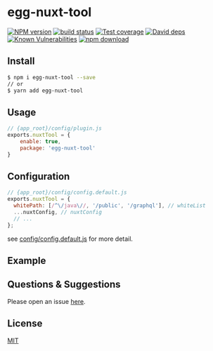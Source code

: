 # egg-nuxt-tool

[![NPM version][npm-image]][npm-url]
[![build status][travis-image]][travis-url]
[![Test coverage][codecov-image]][codecov-url]
[![David deps][david-image]][david-url]
[![Known Vulnerabilities][snyk-image]][snyk-url]
[![npm download][download-image]][download-url]

[npm-image]: https://img.shields.io/npm/v/egg-nuxt-tool.svg?style=flat-square
[npm-url]: https://npmjs.org/package/egg-nuxt-tool
[travis-image]: https://travis-ci.org/saqqdy/egg-nuxt-tool.svg?branch=master
[travis-url]: https://travis-ci.org/saqqdy/egg-nuxt-tool
[codecov-image]: https://img.shields.io/codecov/c/github/saqqdy/egg-nuxt-tool.svg?style=flat-square
[codecov-url]: https://codecov.io/github/saqqdy/egg-nuxt-tool?branch=master
[david-image]: https://img.shields.io/david/saqqdy/egg-nuxt-tool.svg?style=flat-square
[david-url]: https://david-dm.org/saqqdy/egg-nuxt-tool
[snyk-image]: https://snyk.io/test/npm/egg-nuxt-tool/badge.svg?style=flat-square
[snyk-url]: https://snyk.io/test/npm/egg-nuxt-tool
[download-image]: https://img.shields.io/npm/dm/egg-nuxt-tool.svg?style=flat-square
[download-url]: https://npmjs.org/package/egg-nuxt-tool

<!--
Description here.
-->

## Install

```bash
$ npm i egg-nuxt-tool --save
// or
$ yarn add egg-nuxt-tool
```

## Usage

```js
// {app_root}/config/plugin.js
exports.nuxtTool = {
	enable: true,
	package: 'egg-nuxt-tool'
}
```

## Configuration

```js
// {app_root}/config/config.default.js
exports.nuxtTool = {
  whitePath: [/^\/java\//, '/public', '/graphql'], // whiteList
  ...nuxtConfig, // nuxtConfig
  // ...
};
```

see [config/config.default.js](config/config.default.js) for more detail.

## Example

<!-- example here -->

## Questions & Suggestions

Please open an issue [here](https://github.com/eggjs/egg/issues).

## License

[MIT](LICENSE)
